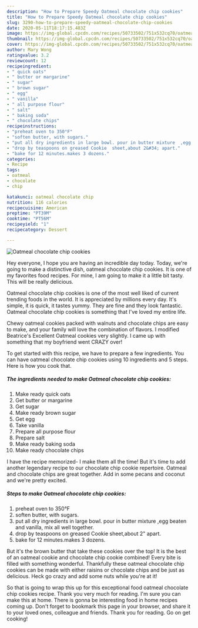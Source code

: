 ```yaml
---
description: "How to Prepare Speedy Oatmeal chocolate chip cookies"
title: "How to Prepare Speedy Oatmeal chocolate chip cookies"
slug: 3290-how-to-prepare-speedy-oatmeal-chocolate-chip-cookies
date: 2020-05-11T18:17:15.483Z
image: https://img-global.cpcdn.com/recipes/50733502/751x532cq70/oatmeal-chocolate-chip-cookies-recipe-main-photo.jpg
thumbnail: https://img-global.cpcdn.com/recipes/50733502/751x532cq70/oatmeal-chocolate-chip-cookies-recipe-main-photo.jpg
cover: https://img-global.cpcdn.com/recipes/50733502/751x532cq70/oatmeal-chocolate-chip-cookies-recipe-main-photo.jpg
author: Mary Wong
ratingvalue: 3.2
reviewcount: 12
recipeingredient:
- " quick oats"
- " butter or margarine"
- " sugar"
- " brown sugar"
- " egg"
- " vanilla"
- " all purpose flour"
- " salt"
- " baking soda"
- " chocolate chips"
recipeinstructions:
- "preheat oven to 350°F"
- "soften butter, with sugars."
- "put all dry ingredients in large bowl. pour in butter mixture  ,egg beaten and vanilla, mix all well together."
- "drop by teaspoons on greased Cookie  sheet,about 2&#34; apart."
- "bake for 12 minutes.makes 3 dozens."
categories:
- Recipe
tags:
- oatmeal
- chocolate
- chip

katakunci: oatmeal chocolate chip 
nutrition: 116 calories
recipecuisine: American
preptime: "PT39M"
cooktime: "PT56M"
recipeyield: "1"
recipecategory: Dessert

---
```



![Oatmeal chocolate chip cookies](https://img-global.cpcdn.com/recipes/50733502/751x532cq70/oatmeal-chocolate-chip-cookies-recipe-main-photo.jpg)

Hey everyone, I hope you are having an incredible day today. Today, we're going to make a distinctive dish, oatmeal chocolate chip cookies. It is one of my favorites food recipes. For mine, I am going to make it a little bit tasty. This will be really delicious.

Oatmeal chocolate chip cookies is one of the most well liked of current trending foods in the world. It is appreciated by millions every day. It's simple, it is quick, it tastes yummy. They are fine and they look fantastic. Oatmeal chocolate chip cookies is something that I've loved my entire life.

Chewy oatmeal cookies packed with walnuts and chocolate chips are easy to make, and your family will love the combination of flavors. I modified Beatrice&#39;s Excellent Oatmeal cookies very slightly. I came up with something that my boyfriend went CRAZY over!


To get started with this recipe, we have to prepare a few ingredients. You can have oatmeal chocolate chip cookies using 10 ingredients and 5 steps. Here is how you cook that.

<!--inarticleads1-->

##### The ingredients needed to make Oatmeal chocolate chip cookies:

1. Make ready  quick oats
1. Get  butter or margarine
1. Get  sugar
1. Make ready  brown sugar
1. Get  egg
1. Take  vanilla
1. Prepare  all purpose flour
1. Prepare  salt
1. Make ready  baking soda
1. Make ready  chocolate chips


I have the recipe memorized- I make them all the time! But it&#39;s time to add another legendary recipe to our chocolate chip cookie repertoire. Oatmeal and chocolate chips are great together. Add in some pecans and coconut and we&#39;re pretty excited. 

<!--inarticleads2-->

##### Steps to make Oatmeal chocolate chip cookies:

1. preheat oven to 350°F
1. soften butter, with sugars.
1. put all dry ingredients in large bowl. pour in butter mixture  ,egg beaten and vanilla, mix all well together.
1. drop by teaspoons on greased Cookie  sheet,about 2&#34; apart.
1. bake for 12 minutes.makes 3 dozens.


But it&#39;s the brown butter that take these cookies over the top! It is the best of an oatmeal cookie and chocolate chip cookie combined! Every bite is filled with something wonderful. Thankfully these oatmeal chocolate chip cookies can be made with either raisins or chocolate chips and be just as delicious. Heck go crazy and add some nuts while you&#39;re at it! 

So that is going to wrap this up for this exceptional food oatmeal chocolate chip cookies recipe. Thank you very much for reading. I'm sure you can make this at home. There is gonna be interesting food in home recipes coming up. Don't forget to bookmark this page in your browser, and share it to your loved ones, colleague and friends. Thank you for reading. Go on get cooking!
